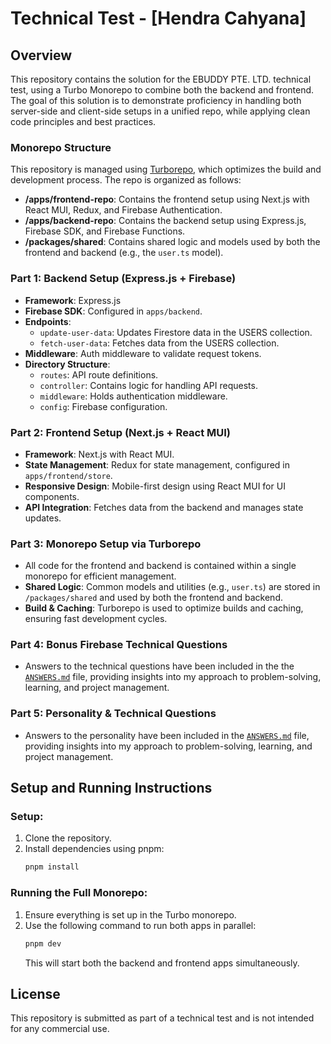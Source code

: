 # Technical Test - [Hendra Cahyana]

## Overview
This repository contains the solution for the EBUDDY PTE. LTD. technical test, using a Turbo Monorepo to combine both the backend and frontend. The goal of this solution is to demonstrate proficiency in handling both server-side and client-side setups in a unified repo, while applying clean code principles and best practices.

### Monorepo Structure
This repository is managed using [Turborepo](https://turbo.build/), which optimizes the build and development process. The repo is organized as follows:

- **/apps/frontend-repo**: Contains the frontend setup using Next.js with React MUI, Redux, and Firebase Authentication.
- **/apps/backend-repo**: Contains the backend setup using Express.js, Firebase SDK, and Firebase Functions.
- **/packages/shared**: Contains shared logic and models used by both the frontend and backend (e.g., the `user.ts` model).

### Part 1: Backend Setup (Express.js + Firebase)
- **Framework**: Express.js
- **Firebase SDK**: Configured in `apps/backend`.
- **Endpoints**:
  - `update-user-data`: Updates Firestore data in the USERS collection.
  - `fetch-user-data`: Fetches data from the USERS collection.
- **Middleware**: Auth middleware to validate request tokens.
- **Directory Structure**:
  - `routes`: API route definitions.
  - `controller`: Contains logic for handling API requests.
  - `middleware`: Holds authentication middleware.
  - `config`: Firebase configuration.

### Part 2: Frontend Setup (Next.js + React MUI)
- **Framework**: Next.js with React MUI.
- **State Management**: Redux for state management, configured in `apps/frontend/store`.
- **Responsive Design**: Mobile-first design using React MUI for UI components.
- **API Integration**: Fetches data from the backend and manages state updates.
  
### Part 3: Monorepo Setup via Turborepo
- All code for the frontend and backend is contained within a single monorepo for efficient management.
- **Shared Logic**: Common models and utilities (e.g., `user.ts`) are stored in `/packages/shared` and used by both the frontend and backend.
- **Build & Caching**: Turborepo is used to optimize builds and caching, ensuring fast development cycles.

### Part 4: Bonus Firebase Technical Questions
- Answers to the technical questions have been included in the the [`ANSWERS.md`](./ANSWERS.md) file, providing insights into my approach to problem-solving, learning, and project management.

### Part 5: Personality & Technical Questions
- Answers to the personality have been included in the [`ANSWERS.md`](./ANSWERS.md) file, providing insights into my approach to problem-solving, learning, and project management.

## Setup and Running Instructions

### Setup:
1. Clone the repository.
2. Install dependencies using pnpm:
   ```bash
   pnpm install
   ```

### Running the Full Monorepo:
1. Ensure everything is set up in the Turbo monorepo.
2. Use the following command to run both apps in parallel:
   ```bash
   pnpm dev
   ```
   This will start both the backend and frontend apps simultaneously.

## License
This repository is submitted as part of a technical test and is not intended for any commercial use.